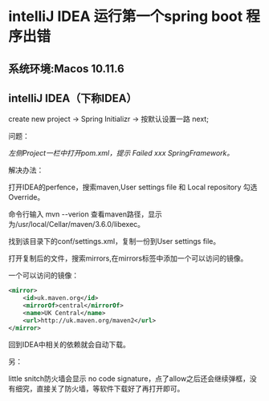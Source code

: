 # intelliJ IDEA 运行第一个spring boot 程序出错

## 系统环境:Macos 10.11.6
## intelliJ IDEA（下称IDEA）

create new project -> Spring Initializr -> 按默认设置一路 next;

问题：

*左侧Project一栏中打开pom.xml，提示 Failed xxx SpringFramework。*

解决办法：

打开IDEA的perfence，搜索maven,User settings file 和 Local repository 勾选 Override。

命令行输入 mvn --verion 查看maven路径，显示为/usr/local/Cellar/maven/3.6.0/libexec。

找到该目录下的conf/settings.xml，复制一份到User settings file。

打开复制后的文件，搜索mirrors,在mirrors标签中添加一个可以访问的镜像。

一个可以访问的镜像：

```xml
<mirror>
    <id>uk.maven.org</id>
    <mirrorOf>central</mirrorOf>
    <name>UK Central</name>
    <url>http://uk.maven.org/maven2</url>
</mirror>
```

回到IDEA中相关的依赖就会自动下载。

另：

little snitch防火墙会显示 no code signature，点了allow之后还会继续弹框，没有细究，直接关了防火墙，等软件下载好了再打开即可。







